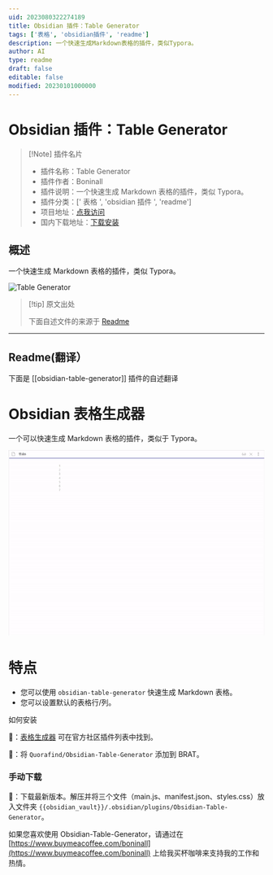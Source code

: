 ```yaml
---
uid: 2023080322274189
title: Obsidian 插件：Table Generator
tags: ['表格', 'obsidian插件', 'readme']
description: 一个快速生成Markdown表格的插件，类似Typora。
author: AI
type: readme
draft: false
editable: false
modified: 20230101000000
---
```


# Obsidian 插件：Table Generator

> [!Note] 插件名片
> - 插件名称：Table Generator
> - 插件作者：Boninall
> - 插件说明：一个快速生成 Markdown 表格的插件，类似 Typora。
> - 插件分类：[' 表格 ', 'obsidian 插件 ', 'readme']
> - 项目地址：[点我访问](https://github.com/Quorafind/Obsidian-Table-Generator)
> - 国内下载地址：[下载安装](https://pkmer.cn/products/plugin/pluginMarket/?obsidian-table-generator)

## 概述

一个快速生成 Markdown 表格的插件，类似 Typora。

![Table Generator](https://cdn.pkmer.cn/covers/obsidian-table-generator.gif!pkmer)

> [!tip] 原文出处
>
>下面自述文件的来源于 [Readme](https://ghproxy.net/https://raw.githubusercontent.com/Quorafind/Obsidian-Table-Generator/master/README.md)

---

## Readme(翻译）

下面是 [[obsidian-table-generator]] 插件的自述翻译

# Obsidian 表格生成器

一个可以快速生成 Markdown 表格的插件，类似于 Typora。

![example.gif](https://raw.githubusercontent.com/Quorafind/Obsidian-Table-Generator/master/media/example.gif)

# 特点

- 您可以使用 `obsidian-table-generator` 快速生成 Markdown 表格。
- 您可以设置默认的表格行/列。

如何安装

💜：[表格生成器](obsidian://show-plugin?id=obsidian-table-generator) 可在官方社区插件列表中找到。

🚗：将 `Quorafind/Obsidian-Table-Generator` 添加到 BRAT。

### 手动下载

🚚：下载最新版本。解压并将三个文件（main.js、manifest.json、styles.css）放入文件夹 `{{obsidian_vault}}/.obsidian/plugins/Obsidian-Table-Generator`。

如果您喜欢使用 Obsidian-Table-Generator，请通过在 [https://www.buymeacoffee.com/boninall](https://www.buymeacoffee.com/boninall) 上给我买杯咖啡来支持我的工作和热情。
